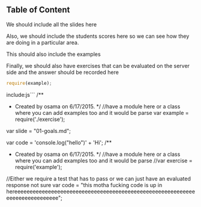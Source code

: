 ## Table of Content

We should include all the slides here 

Also, we should include the students scores here so we can see how they are doing in a particular area.
 
This should also include the examples

Finally, we should also have exercises that can be evaluated on the server side and the answer should be recorded here

```javascript
require(example);
```

  include:js``` 
  /** 
   * Created by osama on 6/17/2015. 
   */ 
  //have a module here or a class where you can add examples too and it would be parse 
  var example = require('./exercise'); 
   
  var slide = "01-goals.md"; 
   
  var code = 'console.log("hello")' + 
  'Hi'; 
  /** 
   * Created by osama on 6/17/2015. 
   */ 
  //have a module here or a class where you can add examples too and it would be parse 
  //var exercise = require('example'); 
   
  //Either we require a test that has to pass or we can just have an evaluated response not sure 
  var code = "this motha fucking code is up in hereeeeeeeeeeeeeeeeeeeeeeeeeeeeeeeeeeeeeeeeeeeeeeeeeeeeeeeeeeeeeeeeeeeeeeeeeeee"; 
  ```
